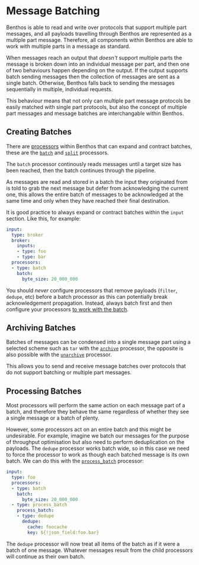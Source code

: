Message Batching
================

Benthos is able to read and write over protocols that support multiple part
messages, and all payloads travelling through Benthos are represented as a
multiple part message. Therefore, all components within Benthos are able to work
with multiple parts in a message as standard.

When messages reach an output that _doesn't_ support multiple parts the message
is broken down into an individual message per part, and then one of two
behaviours happen depending on the output. If the output supports batch sending
messages then the collection of messages are sent as a single batch. Otherwise,
Benthos falls back to sending the messages sequentially in multiple, individual
requests.

This behaviour means that not only can multiple part message protocols be easily
matched with single part protocols, but also the concept of multiple part
messages and message batches are interchangable within Benthos.

## Creating Batches

There are [processors][processors] within Benthos that can expand and contract
batches, these are the [`batch`][batch] and [`split`][split] processors.

The `batch` processor continously reads messages until a target size has been
reached, then the batch continues through the pipeline.

As messages are read and stored in a batch the input they originated from is
told to grab the next message but defer from acknowledging the current one, this
allows the entire batch of messages to be acknowledged at the same time and only
when they have reached their final destination.

It is good practice to always expand or contract batches within the `input`
section. Like this, for example:

``` yaml
input:
  type: broker
  broker:
    inputs:
    - type: foo
    - type: bar
  processors:
  - type: batch
    batch:
      byte_size: 20_000_000
```

You should *never* configure processors that remove payloads (`filter`,
`dedupe`, etc) before a batch processor as this can potentially break
acknowledgement propagation. Instead, always batch first and then configure your
processors [to work with the batch](#processing-batches).

## Archiving Batches

Batches of messages can be condensed into a single message part using a selected
scheme such as `tar` with the [`archive`][archive] processor, the opposite is
also possible with the [`unarchive`][unarchive] processor.

This allows you to send and receive message batches over protocols that do not
support batching or multiple part messages.

## Processing Batches

Most processors will perform the same action on each message part of a batch,
and therefore they behave the same regardless of whether they see a single
message or a batch of plenty.

However, some processors act on an entire batch and this might be undesirable.
For example, imagine we batch our messages for the purpose of throughput
optimisation but also need to perform deduplication on the payloads. The
`dedupe` processor works batch wide, so in this case we need to force the
processor to work as though each batched message is its own batch. We can do
this with the [`process_batch`][process_batch] processor:

``` yaml
input:
  type: foo
  processors:
  - type: batch
    batch:
      byte_size: 20_000_000
  - type: process_batch
    process_batch:
    - type: dedupe
      dedupe:
        cache: foocache
        key: ${!json_field:foo.bar}
```

The `dedupe` processor will now treat all items of the batch as if it were a
batch of one message. Whatever messages result from the child processors will
continue as their own batch.

[processors]: ./processors/README.md
[batch]: ./processors/README.md#batch
[split]: ./processors/README.md#split
[archive]: ./processors/README.md#archive
[unarchive]: ./processors/README.md#unarchive
[process_batch]: ./processors/README.md#process_batch
